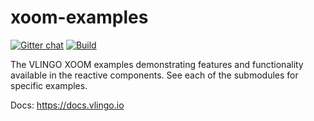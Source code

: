 # xoom-examples

[![Gitter chat](https://badges.gitter.im/gitterHQ/gitter.png)](https://gitter.im/vlingo-platform-java/examples)
[![Build](https://github.com/vlingo/xoom-examples/workflows/Build/badge.svg)](https://github.com/vlingo/xoom-examples/actions?query=workflow%3ABuild)

The VLINGO XOOM examples demonstrating features and functionality available in the reactive components. See each of the submodules for specific examples.

Docs: https://docs.vlingo.io
